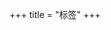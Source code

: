 +++
title = "标签"
+++

<link rel="stylesheet" href="../../css/APlayer.min.css">
<script src="../../js/APlayer.min.js"></script>
<script src="../../js/Meting.js"></script>

<meting-js
	server = "netease"
	type = "song"
	id = "548145343"
	fixed= false
	mini= false
	autoplay = false
	preload = 'auto'
	volume = 0.8>
</meting-js>
